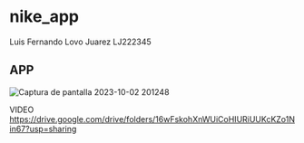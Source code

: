 # nike_app

Luis Fernando Lovo Juarez LJ222345

## APP

![Captura de pantalla 2023-10-02 201248](https://github.com/ferdy30/NikeApp/assets/110478914/561225db-8112-427f-bf67-8f5eb01c54c6)

VIDEO
https://drive.google.com/drive/folders/16wFskohXnWUiCoHIURiUUKcKZo1Nin67?usp=sharing
